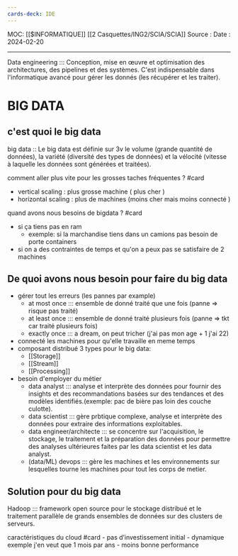 ```yaml
---
cards-deck: IDE
---
```

MOC: [[$INFORMATIQUE]] [[2 Casquettes/ING2/SCIA/SCIA]]
Source :
Date : 2024-02-20
***
Data engineering ::: Conception, mise en œuvre et optimisation des architectures, des pipelines et des systèmes. C'est indispensable dans l'informatique avancé pour gérer les donnés (les récupérer et les traiter).

# BIG DATA
## c'est quoi le big data

big data :: Le big data est définie sur 3v le volume (grande quantité de données), la variété (diversité des types de données) et la vélocité (vitesse à laquelle les données sont générées et traitées).

comment aller plus vite pour les grosses taches fréquentes ? #card
- vertical scaling : plus grosse machine ( plus cher )
- horizontal scaling : plus de machines (moins cher mais moins connecté )

quand avons nous besoins de bigdata ? #card
- si ça tiens pas en ram
	- exemple: si la marchandise tiens dans un camions pas besoin de porte containers
- si on a des contraintes de temps et qu'on a peux pas se satisfaire de 2 machines

## De quoi avons nous besoin pour faire du big data

- gérer tout les erreurs (les pannes par example)
	- at most once ::: ensemble de donné traité que une fois (panne => risque pas traité)
	- at least once ::: ensemble de donné traité plusieurs fois (panne => tkt car traité plusieurs fois)
	- exactly once ::: a dream, on peut tricher (j'ai pas mon age + 1 j'ai 22)
- connecté les machines pour qu'elle travaille en meme temps
- composant distribué 3 types pour le big data:
	- [[Storage]]
	- [[Stream]]
	- [[Processing]] 
- besoin d'employer du métier 
	- data analyst ::: analyse et interprète des données pour fournir des insights et des recommandations basées sur des tendances et des modèles identifiés.(exemple: pac de bière pas loin des couche culotte).
	- data scientist ::: gère prbtique complexe, analyse et interprète des données pour extraire des informations exploitables.
	- data engineer/architecte ::: se concentre sur l'acquisition, le stockage, le traitement et la préparation des données pour permettre des analyses ultérieures faites par les data scientist et les data analyst.
	- (data/ML) devops ::: gère les machines et les environnements sur lesquelles tourne les machines pour tout les corps de metier.

## Solution pour du big data

Hadoop ::: framework open source pour le stockage distribué et le traitement parallèle de grands ensembles de données sur des clusters de serveurs.

caractéristiques du cloud #card
	- pas d’investissement initial
	- dynamique exemple j'en veut que 1 mois par ans
	- moins bonne performance